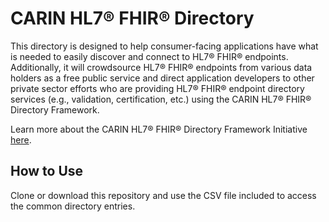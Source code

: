 # CARIN HL7&reg; FHIR&reg; Directory

This directory is designed to help consumer-facing applications have what is needed to easily discover and connect to HL7® FHIR® endpoints. Additionally, it will crowdsource HL7® FHIR® endpoints from various data holders as a free public service and direct application developers to other private sector efforts who are providing HL7® FHIR® endpoint directory services (e.g., validation, certification, etc.) using the CARIN HL7® FHIR® Directory Framework.

Learn more about the CARIN HL7® FHIR® Directory Framework Initiative [here](https://carinfhirdirectory.com/learn/).

## How to Use
Clone or download this repository and use the CSV file included to access the common directory entries.
